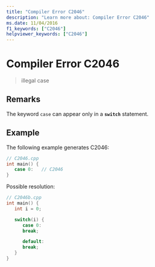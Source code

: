 ```yaml
---
title: "Compiler Error C2046"
description: "Learn more about: Compiler Error C2046"
ms.date: 11/04/2016
f1_keywords: ["C2046"]
helpviewer_keywords: ["C2046"]
---
```

# Compiler Error C2046

> illegal case

## Remarks

The keyword `case` can appear only in a **`switch`** statement.

## Example

The following example generates C2046:

```cpp
// C2046.cpp
int main() {
   case 0:   // C2046
}
```

Possible resolution:

```cpp
// C2046b.cpp
int main() {
   int i = 0;

   switch(i) {
      case 0:
      break;

      default:
      break;
   }
}
```
